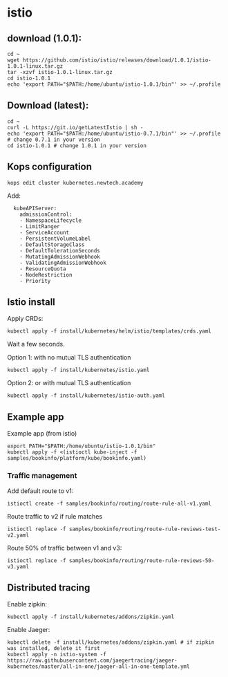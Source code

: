# istio

## download (1.0.1):
```
cd ~
wget https://github.com/istio/istio/releases/download/1.0.1/istio-1.0.1-linux.tar.gz
tar -xzvf istio-1.0.1-linux.tar.gz
cd istio-1.0.1
echo 'export PATH="$PATH:/home/ubuntu/istio-1.0.1/bin"' >> ~/.profile
```

## Download (latest):
```
cd ~
curl -L https://git.io/getLatestIstio | sh -
echo 'export PATH="$PATH:/home/ubuntu/istio-0.7.1/bin"' >> ~/.profile # change 0.7.1 in your version
cd istio-1.0.1 # change 1.0.1 in your version
```

## Kops configuration
```
kops edit cluster kubernetes.newtech.academy
```
Add:
```
  kubeAPIServer:
    admissionControl:
    - NamespaceLifecycle
    - LimitRanger
    - ServiceAccount
    - PersistentVolumeLabel
    - DefaultStorageClass
    - DefaultTolerationSeconds
    - MutatingAdmissionWebhook
    - ValidatingAdmissionWebhook
    - ResourceQuota
    - NodeRestriction
    - Priority
```

## Istio install

Apply CRDs:

```
kubectl apply -f install/kubernetes/helm/istio/templates/crds.yaml
```

Wait a few seconds.


Option 1: with no mutual TLS authentication
```
kubectl apply -f install/kubernetes/istio.yaml
```

Option 2: or with mutual TLS authentication
```
kubectl apply -f install/kubernetes/istio-auth.yaml
```

## Example app

Example app (from istio)
```
export PATH="$PATH:/home/ubuntu/istio-1.0.1/bin"
kubectl apply -f <(istioctl kube-inject -f samples/bookinfo/platform/kube/bookinfo.yaml)
```


### Traffic management

Add default route to v1:
```
istioctl create -f samples/bookinfo/routing/route-rule-all-v1.yaml
```

Route traffic to v2 if rule matches
```
istioctl replace -f samples/bookinfo/routing/route-rule-reviews-test-v2.yaml
```

Route 50% of traffic between v1 and v3:
```
istioctl replace -f samples/bookinfo/routing/route-rule-reviews-50-v3.yaml
```

## Distributed tracing

Enable zipkin:
```
kubectl apply -f install/kubernetes/addons/zipkin.yaml
```

Enable Jaeger:
```
kubectl delete -f install/kubernetes/addons/zipkin.yaml # if zipkin was installed, delete it first
kubectl apply -n istio-system -f https://raw.githubusercontent.com/jaegertracing/jaeger-kubernetes/master/all-in-one/jaeger-all-in-one-template.yml

```

